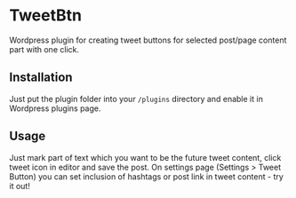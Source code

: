 # TweetBtn
Wordpress plugin for creating tweet buttons for selected post/page content part with one click.

 
 ## Installation
 Just put the plugin folder into your `/plugins` directory and enable it in Wordpress plugins page.
 
 ## Usage
 Just mark part of text which you want to be the future tweet content, click tweet icon in editor and save the post.
 On settings page (Settings > Tweet Button) you can set inclusion of hashtags or post link in tweet content - try it out!
